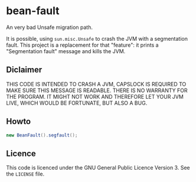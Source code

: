 # bean-fault
An very bad Unsafe migration path.

It is possible, using `sun.misc.Unsafe` to crash the JVM with a segmentation fault.  This project is a replacement for that "feature": it prints a "Segmentation fault" message and kills the JVM.

## Diclaimer
THIS CODE IS INTENDED TO CRASH A JVM, CAPSLOCK IS REQUIRED TO MAKE SURE THIS MESSAGE IS READABLE.
THERE IS NO WARRANTY FOR THE PROGRAM. IT MIGHT NOT WORK AND THEREFORE LET YOUR JVM LIVE, WHICH WOULD BE FORTUNATE, BUT ALSO A BUG.

## Howto

```java
new BeanFault().segfault();
```

## Licence
This code is licenced under the GNU General Public Licence Version 3.  See the `LICENSE` file.

